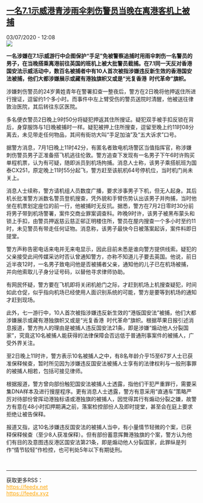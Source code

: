 <!--1593777309000-->
[一名7.1示威港青涉雨伞刺伤警员当晚在离港客机上被捕](http://www.rfi.fr//cn/%E6%B8%AF%E6%BE%B3%E5%8F%B0/20200703-%E4%B8%80%E5%90%8D7-1%E7%A4%BA%E5%A8%81%E6%B8%AF%E9%9D%92%E6%B6%89%E9%9B%A8%E4%BC%9E%E5%88%BA%E4%BC%A4%E8%AD%A6%E5%91%98%E5%BD%93%E6%99%9A%E5%9C%A8%E7%A6%BB%E6%B8%AF%E5%AE%A2%E6%9C%BA%E4%B8%8A%E8%A2%AB%E6%8D%95)
------

<div>03/07/2020 - 12:08</div><img src="https://s.rfi.fr/media/display/b91f7d34-bbd2-11ea-8bb0-005056bf87d6/w:310/p:16x9/2020-07-01T161211Z_1641382234_RC2GKH9NZ2SZ_RTRMADP_3_HONGKONG-PROTESTS-ANNIVERSARY.JPG"><p><strong>一名涉嫌在7.1示威游行中企图保护“手足”免被警察追捕时用雨伞刺伤一名警员的男子，在当晚搭乘离港前往英国的班机上被大批警员截捕。在7.1同一天反对香港国安法示威活动中，数百名被捕者中有10人首次被指涉嫌违反新生效的香港国安法被捕，他们大都涉嫌展示或藏有港独旗帜又或是“光复香港  时代革命”旗帜。</strong></p><div class="t-content__body u-clearfix"><div class="m-interstitial"></div><p>涉嫌刺伤警员的24岁黄姓青年在警署扣查一整夜后，警方在2日晚将他押返住所进行搜证，逗留约1个多小时。而事件中左上臂受伤的警员送院时清醒，他被送往律敦治医院，其后转往东区医院。</p><p>多名便衣警员2日晚上9时50分将疑犯押返其住所搜证。疑犯双手被手扣反锁在背后，身穿服饰与1日晚被捕时一样。疑犯被押上住所搜查，逗留至晚上约11时08分离去，未见带走任何物品，其间有街坊大叫“手足加油”及“五大诉求”口号。</p><p>据警方消息，7月1日晚上11时42分，有匿名者致电机场警区当值指挥官，称涉嫌刺伤警员男子正准备搭飞机逃往伦敦。警方追查下发现有一名男子下午6时许购买单程机票，认为有可疑，随即派员到机场拘捕。消息人士称，该男子乘搭航班为国泰CX251，原定晚上11时55分起飞，警方赶至该航机64号停机位，当时机门尚未关上。</p><p>消息人士续称，警方请机组人员数度广播，要求涉事男子下机，但无人起身。其后机长批准警方派数名警员登机搜查，凭外貌和手臂伤势认出该男子并拘捕，当时他坐在机票划定座位的前一行，他被捕时无反抗。据悉，警方在7月2日零时30分前将男子带到机场警署，案件交商业罪案调查科。昨晚9时许，该男子被黑布蒙头和锁上手扣，由警员押返慈云慈正邨正明楼住所，警员在屋内搜查一个多小时至约11时，未见警员有带走任何证物。消息称，该男子最快今日被落案起诉，案件料即日提堂。</p><p>警方声称告密电话来电并无来电显示，因此目前未悉是谁向警方提供线索。疑犯的父亲接受此间传媒采访时否认曾通知警方，亦称不知道儿子要去英国。他说，前日近半夜12时，一名男子致电问他是否被捕者父亲，通知他的儿子已在机场被捕，并向他索取儿子身分证号码，以替他寻求律师协助。</p><p>有网民怀疑，警方要在飞机即将关闭机舱门之际，才赶到机场上机搜查疑犯，时间如此仓促，似乎指向机场已经使用人面识别系统的可能，警方是要等到机场的通知才赶到现场。</p><p>此外，七一游行中，10人首次被指涉嫌违反新生效的“港版国安法”被捕，他们大都涉嫌展示或藏有港独旗帜又或是“光复香港  时代革命”旗帜。根据苹果日报引述消息报道，警方拘人的理由是被捕人违反国安法21条，即是涉嫌“煽动他人分裂国家”，究竟这10名被捕人能获得的法律保障会否远低于普通刑事案件的被捕人，广受外界关注。</p><p>至2日晚上11时许，警方表示10名被捕人之中，有8名年龄介乎15至67岁人士已获准保释候查，暂时所见因为涉嫌违反国安法被捕人士享有的法律权利与一般刑事罪的被捕人相若，包括可接见律师。</p><p>根据报道，警方曾向部份触犯国安法被捕人士透露，指他们干犯严重罪行，需要采集DNA样本及进行搜屋程序。更有消息人士透露，警方有意采用“直通车”策略严厉对待部份曾挥动港独标语或港独旗的被捕人，因觉得其行有煽动分裂之嫌，故警方有意在48小时扣押期满之前，落案检控部份人及即时提堂，甚至会在庭上要求拒绝让被告保释。</p><p>报道又指，这10名涉嫌违反国安法的被捕人当中，有小量情节轻微的个案，已获释保释候查（至少8人获准保释）。但有部份蓄意挥舞港独旗的个案，警方认为他们有目的及意图违反港区国安法第21条，即是煽动他人分裂国家，此罪纵是列作“情节较轻”作检控，也可判处5年以下有期徒刑。</p><div class="o-self-promo o-self-promo--nl o-self-promo--hidden" data-selfpromo-newsletter></div><div class="o-self-promo o-self-promo--app o-self-promo--hidden" data-selfpromo-app></div></div><br><hr><div>获取更多RSS：<br><a href="https://feedx.net" style="color:orange" target="_blank">https://feedx.net</a> <br><a href="https://feedx.xyz" style="color:orange" target="_blank">https://feedx.xyz</a><br></div>
